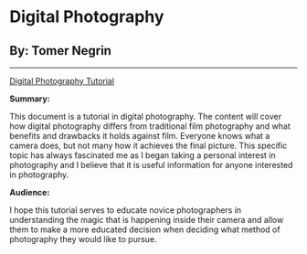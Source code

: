 # Digital Photography
## By: Tomer Negrin

---

[Digital Photography Tutorial](Digital%20Photography.md)

**Summary:**

This document is a tutorial in digital photography.  The content will cover how digital photography differs from traditional film photography and what benefits and drawbacks it holds against film.  Everyone knows what a camera does, but not many how it achieves the final picture.  This specific topic has always fascinated me as I began taking a personal interest in photography and I believe that it is useful information for anyone interested in photography.

**Audience:**

I hope this tutorial serves to educate novice photographers in understanding the magic that is happening inside their camera and allow them to make a more educated decision when deciding what method of photography they would like to pursue.
